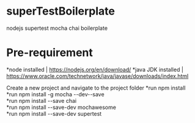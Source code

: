 # superTestBoilerplate
nodejs supertest mocha chai boilerplate

# Pre-requirement
*node installed | https://nodejs.org/en/download/
*java JDK installed | https://www.oracle.com/technetwork/java/javase/downloads/index.html

Create a new project and navigate to the project folder 
*run npm install <br/>
*run npm install -g mocha --dev--save <br/>
*run npm install --save chai <br/>
*run npm install --save-dev mochawesome <br/>
*run npm install --save-dev supertest <br/>
